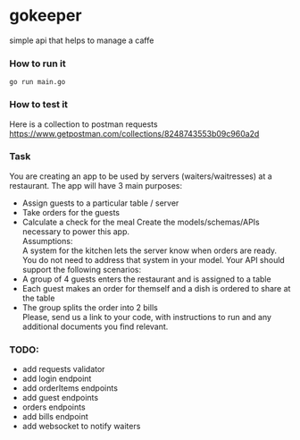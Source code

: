 # gokeeper
simple api that helps to manage a caffe

### How to run it

```
go run main.go
```

### How to test it

Here is a collection to postman requests
https://www.getpostman.com/collections/8248743553b09c960a2d

### Task

You are creating an app to be used by servers (waiters/waitresses) at a restaurant. The app will have 3 main purposes:

* Assign guests to a particular table / server
* Take orders for the guests
* Calculate a check for the meal Create the models/schemas/APIs necessary to power this app.  
  Assumptions:  
  A system for the kitchen lets the server know when orders are ready. You do not need to address that system in your
  model. Your API should support the following scenarios:
* A group of 4 guests enters the restaurant and is assigned to a table
* Each guest makes an order for themself and a dish is ordered to share at the table
* The group splits the order into 2 bills  
  Please, send us a link to your code, with instructions to run and any additional documents you find relevant.

### TODO:

- add requests validator
- add login endpoint
- add orderItems endpoints
- add guest endpoints
- orders endpoints
- add bills endpoint
- add websocket to notify waiters 

